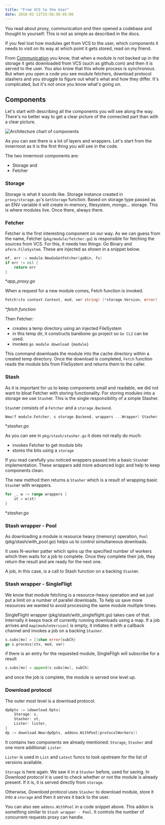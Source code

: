 ```yaml
---
title: "From VCS to the User"
date: 2018-02-11T15:56:56-05:00
---
```


You read about proxy, communication and then opened a codebase and thought to yourself: This is not as simple as described in the docs.

If you feel lost how modules get from VCS to the user, which components it needs to visit on its way at which point it gets stored, read on my friend.

From [Communication](/design/communication/) you know, that when a module is not backed up in the storage it gets downloaded from VCS (such as github.com) and then it is served to the user. You also know that this whole process is synchronous. But when you open a code you see module fetchers, download protocol stashers and you struggle to figure out what's what and how they differ. It's complicated, but it's not once you know what's going on.

## Components

Let's start with describing all the components you will see along the way. There's no better way to get a clear picture of the connected part than with a clear picture.

![Architecture chart of components](/from-vcs-to-user.png)

As you can see there is a lot of layers and wrappers. Let's start from the innermost as it is the first thing you will see in the code.

The two innermost components are:

- Storage and
- Fetcher

### Storage
Storage is what it sounds like. Storage instance created in `proxy/storage.go`'s `GetStorage` function.
Based on storage type passed as an ENV variable it will create in-memory, filesystem, mongo... storage.
This is where modules live. Once there, always there.

### Fetcher
Fetcher is the first interesting component on our way. As we can guess from the name, Fetcher (`pkg/module/fetcher.go`) is responsible for fetching the sources from VCS.
For this, it needs two things: Go Binary and `afero.FileSystem`. These are injected as shown in a snippet below.

```go
mf, err := module.NewGoGetFetcher(goBin, fs)
if err != nil {
    return err
}
```
*_app_proxy.go_

When a request for a new module comes, Fetch function is invoked.

```go
Fetch(ctx context.Context, mod, ver string) (*storage.Version, error)
```
*_fetch function_

Then Fetcher:

- creates a temp directory using an injected FileSystem
- in this temp dir, it constructs barebone go project so `Go CLI` can be used.
- invokes `go module download {module}`

This command downloads the module into the cache directory within a created temp directory.
Once the download is completed, `Fetch` function reads the module bits from FileSystem and returns them to the caller.

### Stash
As it is important for us to keep components small and readable, we did not want to bloat Fetcher with storing functionality. For storing modules into a storage we use `Stash`er. This is the single responsibility of a simple Stasher.

`Stash`er consists of a `Fetcher` and a `storage.Backend`.

```go
New(f module.Fetcher, s storage.Backend, wrappers ...Wrapper) Stasher
```
*_stasher.go_

As you can see in `pkg/stash/stasher.go` it does not really do much:

- invokes Fetcher to get module bits
- stores the bits using a `storage`

If you read carefully you noticed wrappers passed into a basic `Stash`er implementation.
These wrappers add more advanced logic and help to keep components clean.

The new method then returns a `Stasher` which is a result of wrapping basic `Stash`er with wrappers.

```go
for _, w := range wrappers {
    st = w(st)
}
```
*_stasher.go_

### Stash wrapper - Pool
As downloading a module is resource heavy (memory) operation, `Pool` (pkg/stash/with_pool.go) helps us to control simultaneous downloads.

It uses N-worker patter which spins up the specified number of workers which then waits for a job to complete. Once they complete their job, they return the result and are ready for the next one.

A job, in this case, is a call to Stash function on a backing `Stash`er.

### Stash wrapper - SingleFligt
We know that module fetching is a resource-heavy operation and we just put a limit on a number of parallel downloads. To help us save more resources we wanted to avoid processing the same module multiple times.

SingleFlight wrapper (pkg/stash/with_singleflight.go) takes care of that.
Internally it keeps track of currently running downloads using a map.
If a job arrives and `map[moduleVersion]` is empty, it initiates it with a callback channel and invokes a job on a backing `Stasher`.

```go
s.subs[mv] = []chan error{subCh}
go s.process(ctx, mod, ver)
```

if there is an entry for the requested module, SingleFligh will subscribe for a result

```go
s.subs[mv] = append(s.subs[mv], subCh)
```

and once the job is complete, the module is served one level up.

### Download protocol
The outer most level is a download protocol.

```go
dpOpts := &download.Opts{
    Storage: s,
    Stasher: st,
    Lister: lister,
}
dp := download.New(dpOpts, addons.WithPool(protocolWorkers))
```
It contains two components we already mentioned: `Storage`, `Stasher`
and one more additional: `Lister`.

`Lister` is used in `List` and `Latest` funcs to look upstream for the list of versions available.

`Storage` is here again. We saw it in a `Stasher` before, used for saving.
In _Download protocol_ it is used to check whether or not the module is already present. If it is, it is served directly from `storage`.

Otherwise, _Download protocol_ uses `Stasher` to download module, store it into a `storage` and then it serves it back to the user.

You can also see `addons.WithPool` in a code snippet above. This addon is something similar to `Stash wrapper - Pool`. It controls the number of concurrent requests proxy can handle.